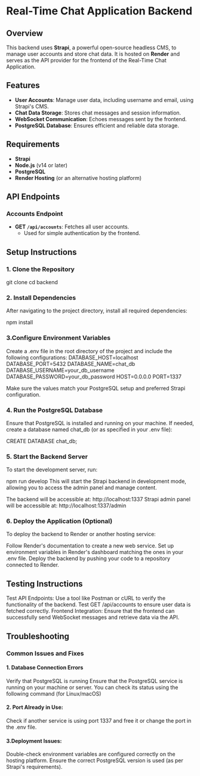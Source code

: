 # Real-Time Chat Application Backend

## Overview

This backend uses **Strapi**, a powerful open-source headless CMS, to manage user accounts and store chat data. It is hosted on **Render** and serves as the API provider for the frontend of the Real-Time Chat Application.

## Features

- **User Accounts**: Manage user data, including username and email, using Strapi's CMS.
- **Chat Data Storage**: Stores chat messages and session information.
- **WebSocket Communication**: Echoes messages sent by the frontend.
- **PostgreSQL Database**: Ensures efficient and reliable data storage.

## Requirements

- **Strapi**
- **Node.js** (v14 or later)
- **PostgreSQL**
- **Render Hosting** (or an alternative hosting platform)

## API Endpoints

### Accounts Endpoint

- **GET `/api/accounts`**: Fetches all user accounts.
  - Used for simple authentication by the frontend.

## Setup Instructions

### 1. Clone the Repository


git clone <repository-url>
cd backend

### 2. Install Dependencies

After navigating to the project directory, install all required dependencies:


npm install

### 3.Configure Environment Variables

Create a .env file in the root directory of the project and include the following configurations:
DATABASE_HOST=localhost
DATABASE_PORT=5432
DATABASE_NAME=chat_db
DATABASE_USERNAME=your_db_username
DATABASE_PASSWORD=your_db_password
HOST=0.0.0.0
PORT=1337

Make sure the values match your PostgreSQL setup and preferred Strapi configuration.

### 4. Run the PostgreSQL Database
Ensure that PostgreSQL is installed and running on your machine. If needed, create a database named chat_db (or as specified in your .env file):

CREATE DATABASE chat_db;

### 5. Start the Backend Server
To start the development server, run:

npm run develop
This will start the Strapi backend in development mode, allowing you to access the admin panel and manage content.

The backend will be accessible at: http://localhost:1337
Strapi admin panel will be accessible at: http://localhost:1337/admin

### 6. Deploy the Application (Optional)
To deploy the backend to Render or another hosting service:

Follow Render's documentation to create a new web service.
Set up environment variables in Render's dashboard matching the ones in your .env file.
Deploy the backend by pushing your code to a repository connected to Render.

## Testing Instructions
Test API Endpoints: Use a tool like Postman or cURL to verify the functionality of the backend.
Test GET /api/accounts to ensure user data is fetched correctly.
Frontend Integration: Ensure that the frontend can successfully send WebSocket messages and retrieve data via the API.


## Troubleshooting

### Common Issues and Fixes

#### 1. Database Connection Errors

Verify that PostgreSQL is running
Ensure that the PostgreSQL service is running on your machine or server. You can check its status using the following command (for Linux/macOS)

  #### 2. Port Already in Use:

Check if another service is using port 1337 and free it or change the port in the .env file.

#### 3.Deployment Issues:

Double-check environment variables are configured correctly on the hosting platform.
Ensure the correct PostgreSQL version is used (as per Strapi's requirements).